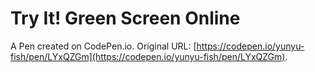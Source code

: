 # Try It! Green Screen Online

A Pen created on CodePen.io. Original URL: [https://codepen.io/yunyu-fish/pen/LYxQZGm](https://codepen.io/yunyu-fish/pen/LYxQZGm).


